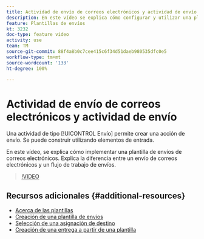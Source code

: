 ```yaml
---
title: Actividad de envío de correos electrónicos y actividad de envío
description: En este vídeo se explica cómo configurar y utilizar una plantilla de envíos.
feature: Plantillas de envíos
kt: 3232
doc-type: feature video
activity: use
team: TM
source-git-commit: 88f4a8b0c7cee415c6f34d51daeb980535dfc0e5
workflow-type: tm+mt
source-wordcount: '133'
ht-degree: 100%

---
```



# Actividad de envío de correos electrónicos y actividad de envío

Una actividad de tipo [!UICONTROL Envío] permite crear una acción de envío. Se puede construir utilizando elementos de entrada.

En este vídeo, se explica cómo implementar una plantilla de envíos de correos electrónicos. Explica la diferencia entre un envío de correos electrónicos y un flujo de trabajo de envíos.

>[!VIDEO](https://video.tv.adobe.com/v/24065?quality=12)

## Recursos adicionales {#additional-resources}

* [Acerca de las plantillas](https://experienceleague.adobe.com/docs/campaign-classic/using/sending-messages/using-delivery-templates/about-templates.html?lang=es)
* [Creación de una plantilla de envíos](https://experienceleague.adobe.com/docs/campaign-classic/using/sending-messages/using-delivery-templates/creating-a-delivery-template.html?lang=es)
* [Selección de una asignación de destino](https://experienceleague.adobe.com/docs/campaign-classic/using/sending-messages/using-delivery-templates/selecting-a-target-mapping.html?lang=es)
* [Creación de una entrega a partir de una plantilla](https://experienceleague.adobe.com/docs/campaign-classic/using/sending-messages/using-delivery-templates/creating-a-delivery-from-a-template.html?lang=es)
